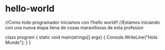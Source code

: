 # hello-world
//Como todo programador iniciamos con !!hello world!!
//Estamos iniciando con una nueva etapa llena de cosas maravillosas de esta profesion

class program
{
static void main(strings[] args}
{
Console.WriteLine("Hola Mundo");
}
}
